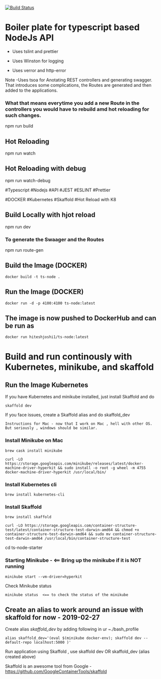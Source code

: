 [![Build Status](https://travis-ci.org/hiteshjoshi1/ts-node-starter.svg?branch=master)](https://travis-ci.org/hiteshjoshi1/ts-node-starter)

# Boiler plate for typescript based NodeJs API

-   Uses tslint and prettier

-   Uses Winston for logging

-   Uses verror and http-error

Note -Uses tsoa for Anotating REST controllers and generating swagger.
That introduces some complications, the Routes are generated and then added to the applications.

### What that means everytime you add a new Route in the controllers you would have to rebuild amd hot reloading for such changes.

npm run build

## Hot Reloading

npm run watch

## Hot Reloading with debug

npm run watch-debug

#Typescript
#Nodejs
#API
#JEST
#ESLINT
#Prettier

#DOCKER
#Kubernetes
#Skaffold
#Hot Reload with K8

## Build Locally with hjot reload

npm run dev

### To generate the Swaager and the Routes

npm run route-gen

## Build the Image (DOCKER)

```
docker build -t ts-node .
```

## Run the Image (DOCKER)

```
docker run -d -p 4100:4100 ts-node:latest
```

## The image is now pushed to DockerHub and can be run as

```
docker run hiteshjoshi1/ts-node:latest
```

# Build and run continously with Kubernetes, minikube, and skaffold

## Run the Image Kubernetes

If you have Kubernetes and minikube installed, just install Skaffold and do

```
skaffold dev
```

If you face issues, create a Skaffold alias and do
skaffold_dev

    Instructions for Mac - now that I work on Mac , hell with other OS. But seriously , windows should be similar.

### Install Minikube on Mac

```
brew cask install minikube
```

```
curl -LO https://storage.googleapis.com/minikube/releases/latest/docker-machine-driver-hyperkit && sudo install -o root -g wheel -m 4755 docker-machine-driver-hyperkit /usr/local/bin/

```

### Install Kubernetes cli

```
brew install kubernetes-cli
```

### Install Skaffold

```
brew install skaffold
```

```
curl -LO https://storage.googleapis.com/container-structure-test/latest/container-structure-test-darwin-amd64 && chmod +x container-structure-test-darwin-amd64 && sudo mv container-structure-test-darwin-amd64 /usr/local/bin/container-structure-test
```

cd ts-node-starter

### Starting Minikube - <== Bring up the minikube if it is NOT running

```
minikube start --vm-driver=hyperkit
```

Check Minikube status

```
minikube status  <== to check the status of the minikube
```

## Create an alias to work around an issue with skaffold for now - 2019-02-27

Create alias _skaffold_dev_ by adding following in ur ~./bash_profile

```
alias skaffold_dev='(eval $(minikube docker-env); skaffold dev --default-repo localhost:5000 )'
```

Run application using Skaffold , use
skaffold dev
OR
skaffold_dev (alias created above)

Skaffold is an awesome tool from Google -
https://github.com/GoogleContainerTools/skaffold
